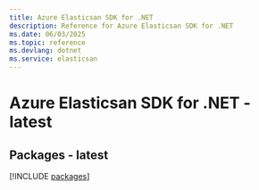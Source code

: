 ```yaml
---
title: Azure Elasticsan SDK for .NET
description: Reference for Azure Elasticsan SDK for .NET
ms.date: 06/03/2025
ms.topic: reference
ms.devlang: dotnet
ms.service: elasticsan
---
```

# Azure Elasticsan SDK for .NET - latest
## Packages - latest
[!INCLUDE [packages](elasticsan-index.md)]